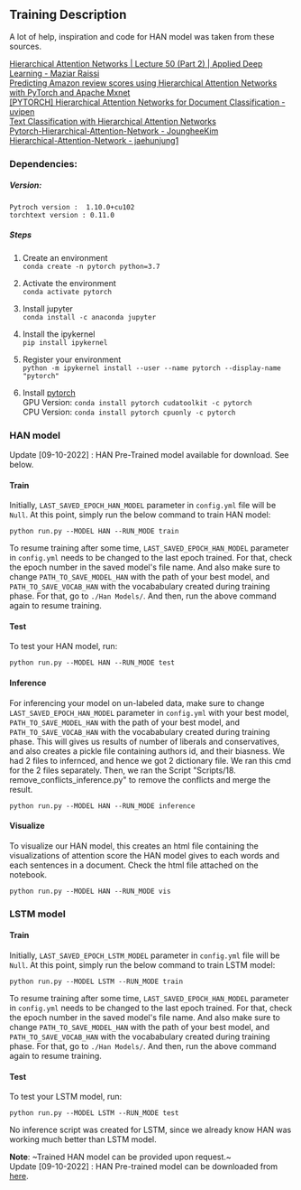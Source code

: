 ## Training Description

A lot of help, inspiration and code for HAN model was taken from these sources.

[Hierarchical Attention Networks | Lecture 50 (Part 2) | Applied Deep Learning - Maziar Raissi](https://www.youtube.com/watch?v=VBqbmmcMI7E&ab_channel=MaziarRaissi)<Br>
[Predicting Amazon review scores using Hierarchical Attention Networks with PyTorch and Apache Mxnet](https://towardsdatascience.com/predicting-amazon-reviews-scores-using-hierarchical-attention-networks-with-pytorch-and-apache-5214edb3df20) <Br>
[[PYTORCH] Hierarchical Attention Networks for Document Classification - uvipen](https://github.com/uvipen/Hierarchical-attention-networks-pytorch) <Br>
[Text Classification with Hierarchical Attention Networks](https://humboldt-wi.github.io/blog/research/information_systems_1819/group5_han/) <Br>
[Pytorch-Hierarchical-Attention-Network - JoungheeKim](https://github.com/JoungheeKim/Pytorch-Hierarchical-Attention-Network) <Br>
[Hierarchical-Attention-Network - jaehunjung1](https://github.com/jaehunjung1/Hierarchical-Attention-Network) <Br>

### Dependencies:
##### Version:
```
Pytroch version :  1.10.0+cu102
torchtext version : 0.11.0
```

##### Steps
1. Create an environment <Br/>
```conda create -n pytorch python=3.7```

2. Activate the environment <Br/>
```conda activate pytorch```

3. Install jupyter<Br/>
```conda install -c anaconda jupyter```

4. Install the ipykernel<Br/>
```pip install ipykernel```

5. Register your environment<Br/>
```python -m ipykernel install --user --name pytorch --display-name "pytorch"```

6. Install [pytorch](https://pytorch.org/get-started/locally/)<Br/>
GPU Version: ```conda install pytorch cudatoolkit -c pytorch``` <Br/>
CPU Version: ```conda install pytorch cpuonly -c pytorch```

### HAN model

Update [09-10-2022] : HAN Pre-Trained model available for download. See below.

#### Train

Initially, `LAST_SAVED_EPOCH_HAN_MODEL` parameter in `config.yml` file will be `Null`. At this point, simply run the below command to train HAN model:
```{bash}
python run.py --MODEL HAN --RUN_MODE train
```

To resume training after some time, `LAST_SAVED_EPOCH_HAN_MODEL` parameter in `config.yml` needs to be changed to the last epoch trained. For that, check the epoch number in the saved model's file name. And also make sure to change `PATH_TO_SAVE_MODEL_HAN` with the path of your best model, and `PATH_TO_SAVE_VOCAB_HAN` with the vocababulary created during training phase.
For that, go to `./Han Models/`. And then, run the above command again to resume training.

#### Test
To test your HAN model, run:
```{bash}
python run.py --MODEL HAN --RUN_MODE test
```

#### Inference
For inferencing your model on un-labeled data, make sure to change `LAST_SAVED_EPOCH_HAN_MODEL` parameter in `config.yml` with your best model, `PATH_TO_SAVE_MODEL_HAN` with the path of your best model, and `PATH_TO_SAVE_VOCAB_HAN` with the vocababulary created during training phase. This will gives us results of number of liberals and conservatives, and also creates a pickle file containing authors id, and their biasness. We had 2 files to infernced, and hence we got 2 dictionary file. We ran this cmd for the 2 files separately. Then, we ran the Script "Scripts/18. remove_conflicts_inference.py" to remove the conflicts and merge the result.
```{bash}
python run.py --MODEL HAN --RUN_MODE inference
```

#### Visualize
To visualize our HAN model, this creates an html file containing the visualizations of attention score the HAN model gives to each words and each sentences in a document. Check the html file attached on the notebook.
```{bash}
python run.py --MODEL HAN --RUN_MODE vis
```

### LSTM model
#### Train
Initially, `LAST_SAVED_EPOCH_LSTM_MODEL` parameter in `config.yml` file will be `Null`. At this point, simply run the below command to train LSTM model:
```{bash}
python run.py --MODEL LSTM --RUN_MODE train
```

To resume training after some time, `LAST_SAVED_EPOCH_HAN_MODEL` parameter in `config.yml` needs to be changed to the last epoch trained. For that, check the epoch number in the saved model's file name. And also make sure to change `PATH_TO_SAVE_MODEL_HAN` with the path of your best model, and `PATH_TO_SAVE_VOCAB_HAN` with the vocababulary created during training phase.
For that, go to `./Han Models/`. And then, run the above command again to resume training.

#### Test
To test your LSTM model, run:
```{bash}
python run.py --MODEL LSTM --RUN_MODE test
```

No inference script was created for LSTM, since we already know HAN was working much better than LSTM model.

**Note**: ~Trained HAN model can be provided upon request.~ <Br>
Update [09-10-2022] : HAN Pre-trained model can be downloaded from [here](https://drive.google.com/file/d/1bSiGevCy1LCxZ2FOpZoqtA2DNHwJuV57/view?usp=sharing).

